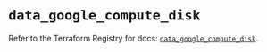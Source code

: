# `data_google_compute_disk`

Refer to the Terraform Registry for docs: [`data_google_compute_disk`](https://registry.terraform.io/providers/hashicorp/google/5.35.0/docs/data-sources/compute_disk).
